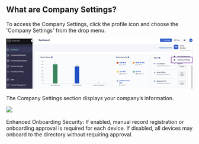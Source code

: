 ## What are Company Settings?

  To access the Company Settings, click the profile icon and choose the 'Company Settings' from the drop menu.

  

![COmpany setting option](./images/company-main.png)


The Company Settings section displays your company’s information.

![](https://lh3.googleusercontent.com/-r5ggAvusgmMx2h3mSHMgngTMjYPzR_28mG5LaoskqSYi--rX7K4DHD1k9d7cAufx_Xpsr7uYcmyNpjkWAt1tcwOrAT5cBazzidL6OhzqaffIFRCHfJB5IIts0OcU7yf7VIs0LQX)

Enhanced Onboarding Security: If enabled, manual record registration or onboarding approval is required for each device. If disabled, all devices may onboard to the directory without requiring approval.
